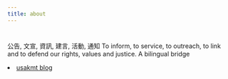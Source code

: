 ```yaml
---
title: about
---
```

#
公告, 文宣, 資訊, 建言, 活動, 通知 
To inform, to service, to outreach, to link and to defend our rights, values and justice. 
A bilingual bridge

<li> <a href="http://classic-blog.udn.com/usakmt" > usakmt blog </a></li>

